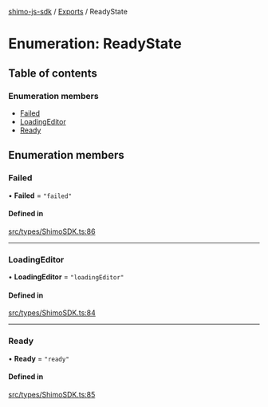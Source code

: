 [shimo-js-sdk](../README.md) / [Exports](../modules.md) / ReadyState

# Enumeration: ReadyState

## Table of contents

### Enumeration members

- [Failed](ReadyState.md#failed)
- [LoadingEditor](ReadyState.md#loadingeditor)
- [Ready](ReadyState.md#ready)

## Enumeration members

### Failed

• **Failed** = `"failed"`

#### Defined in

[src/types/ShimoSDK.ts:86](https://github.com/shimohq/shimo-js-sdk/blob/42e1df1/src/types/ShimoSDK.ts#L86)

___

### LoadingEditor

• **LoadingEditor** = `"loadingEditor"`

#### Defined in

[src/types/ShimoSDK.ts:84](https://github.com/shimohq/shimo-js-sdk/blob/42e1df1/src/types/ShimoSDK.ts#L84)

___

### Ready

• **Ready** = `"ready"`

#### Defined in

[src/types/ShimoSDK.ts:85](https://github.com/shimohq/shimo-js-sdk/blob/42e1df1/src/types/ShimoSDK.ts#L85)
